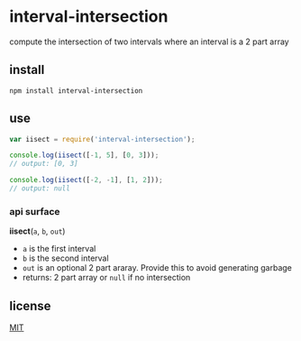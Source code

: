 # interval-intersection

compute the intersection of two intervals where an interval is a 2 part array

## install

`npm install interval-intersection`

## use

```javascript
var iisect = require('interval-intersection');

console.log(iisect([-1, 5], [0, 3]));
// output: [0, 3]

console.log(iisect([-2, -1], [1, 2]));
// output: null
```

### api surface

__iisect__(`a`, `b`, `out`)

* `a` is the first interval
* `b` is the second interval
* `out` is an optional 2 part araray. Provide this to avoid generating garbage
* returns: 2 part array or `null` if no intersection

## license

[MIT](LICENSE.txt)
